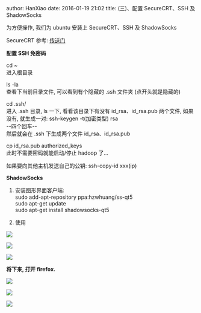 author: HanXiao
date: 2016-01-19 21:02
title: (三)、配置 SecureCRT、SSH 及 ShadowSocks

为方便操作, 我们为 ubuntu 安装上 SecureCRT、SSH 及 ShadowSocks

SecureCRT 参考: [传送门](http://www.smallcpp.cn/si-securecrt-de-an-zhuang-he-shi-yong.html)

**配置 SSH 免密码**

cd ~<br>进入根目录

ls -la<br>查看下当前目录文件, 可以看到有个隐藏的 .ssh 文件夹 (点开头就是隐藏的)

cd .ssh/<br>进入 .ssh 目录, ls 一下, 看看该目录下有没有 id_rsa、id_rsa.pub 两个文件, 如果没有, 就生成一对:
ssh-keygen -t(加密类型) rsa<br>--四个回车--<br>然后就会在 .ssh 下生成两个文件 id_rsa、id_rsa.pub

cp id_rsa.pub authorized_keys<br>此时不需要密码就能启动/停止 hadoop 了...

如果要向其他主机发送自己的公钥: ssh-copy-id xxx(ip)

**ShadowSocks**

1. 安装图形界面客户端:<br>sudo add-apt-repository ppa:hzwhuang/ss-qt5<br>sudo apt-get update<br>sudo apt-get install shadowsocks-qt5

2. 使用

![](http://i62.tinypic.com/2wcnwy1.jpg)

![](http://i62.tinypic.com/jjlamt.jpg)

![](http://i58.tinypic.com/10psqyp.jpg)

**将下来, 打开 firefox.**

![](http://i59.tinypic.com/4ift35.jpg)

![](http://i57.tinypic.com/2s6udkp.jpg)

![](http://i60.tinypic.com/33cyi5k.jpg)
